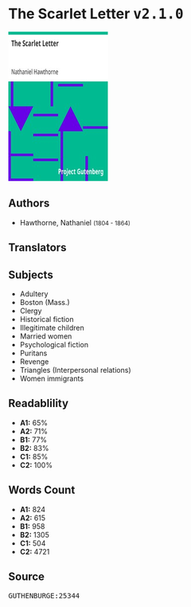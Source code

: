 # The Scarlet Letter <kbd>v2.1.0</kbd>

![](./cover.medium.jpg "")

## Authors


 - Hawthorne, Nathaniel <small>(1804 - 1864)</small>

## Translators



## Subjects


 - Adultery
 - Boston (Mass.)
 - Clergy
 - Historical fiction
 - Illegitimate children
 - Married women
 - Psychological fiction
 - Puritans
 - Revenge
 - Triangles (Interpersonal relations)
 - Women immigrants

## Readablility


 - **A1:** 65%
 - **A2:** 71%
 - **B1:** 77%
 - **B2:** 83%
 - **C1:** 85%
 - **C2:** 100%

## Words Count


 - **A1:** 824
 - **A2:** 615
 - **B1:** 958
 - **B2:** 1305
 - **C1:** 504
 - **C2:** 4721

## Source


<kbd>GUTHENBURGE:25344</kbd>
